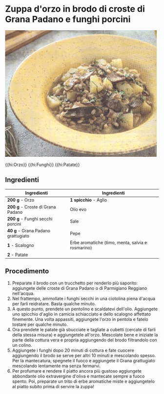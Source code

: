 # Zuppa d'orzo in brodo di croste di Grana Padano e funghi porcini

![](img/Zuppa-orzo-e-porcini00.webp)

{{hi:Orzo}}
{{hi:Funghi}}
{{hi:Patate}}

## Ingredienti

| Ingredienti                  | Ingredienti             |
| ---------------------------- | ----------------------- |
| **200 g** - Orzo  | **1 spicchio** - Aglio |
| **200 g** - Croste di Grana Padano | Olio evo |
| **200 g** - Funghi secchi porcini | Sale |
| **40 g** - Grana Padano grattugiato | Pepe |
| **1** - Scalogno | Erbe aromatiche (timo, menta, salvia e rosmarino) |
| **2** - Patate |  |

## Procedimento

1. Preparate il brodo con un trucchetto per renderlo più saporito: aggiungete delle croste di Grana Padano o di Parmigiano Reggiano nell'acqua. 
1. Nel frattempo, ammollate i funghi secchi in una ciotolina piena d'acqua per farli reidratare. Basta qualche minuto.
1. A questo punto, prendete un pentolino e scaldatevi dell'olio. Aggiungete uno spicchio d'aglio in camicia schiacciato e dello scalogno affettato finemente. Una volta appassiti, aggiungete l'orzo in pentola e fatelo tostare per qualche minuto.
1. Ora prendete le patate già sbucciate e tagliate a cubetti (cercate di farli della stessa misura) e aggiungetele all'orzo. Mescolate bene e iniziate la parte della cottura vera e propria aggiungendo del brodo filtrandolo con un colino.
1. Aggiungete i funghi dopo 20 minuti di cottura e fate cuocere aggiungendo il brodo se serve per altri 10 minuti e mescolando spesso. Per la mantecatura, spegnete il fuoco e aggiungete il Grana grattugiato mescolando lentamente ma senza fermarvi.
1. Per profumare e rendere il piatto ancora più gustoso aggiungete abbondante olio extravergine d'oliva e mantecate sempre a fuoco spento. Poi, preparate un trito di erbe aromatiche miste e aggiungetelo al piatto subito prima di servire la zuppa!

